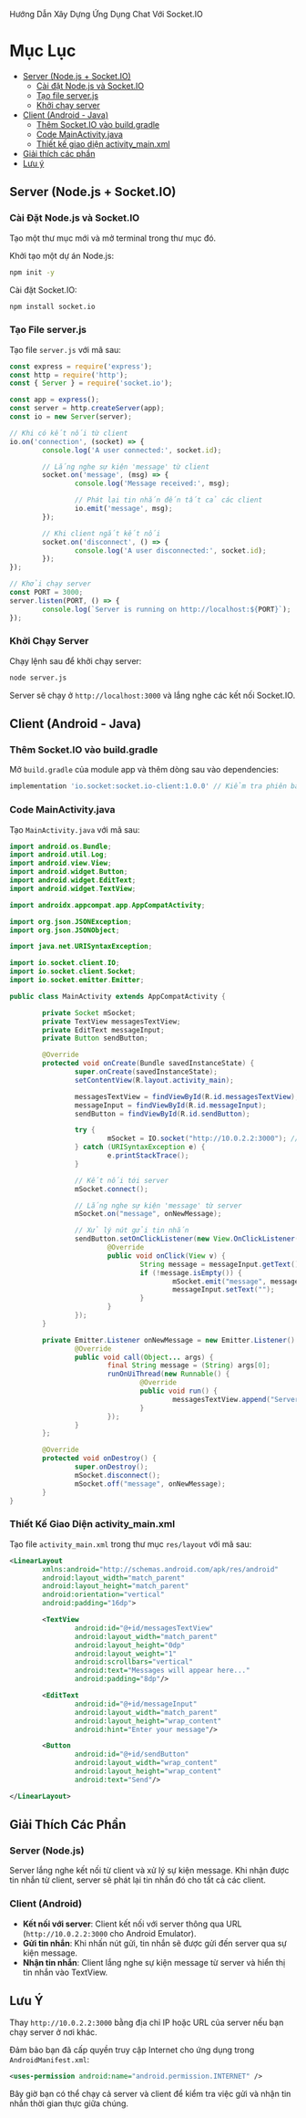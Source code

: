 Hướng Dẫn Xây Dựng Ứng Dụng Chat Với Socket.IO
# Mục Lục
- [Server (Node.js + Socket.IO)](#server-nodejs--socketio)
    - [Cài đặt Node.js và Socket.IO](#cài-đặt-nodejs-và-socketio)
    - [Tạo file server.js](#tạo-file-serverjs)
    - [Khởi chạy server](#khởi-chạy-server)
- [Client (Android - Java)](#client-android---java)
    - [Thêm Socket.IO vào build.gradle](#thêm-socketio-vào-buildgradle)
    - [Code MainActivity.java](#code-mainactivityjava)
    - [Thiết kế giao diện activity_main.xml](#thiết-kế-giao-diện-activity_mainxml)
- [Giải thích các phần](#giải-thích-các-phần)
- [Lưu ý](#lưu-ý)

## Server (Node.js + Socket.IO)

### Cài Đặt Node.js và Socket.IO
Tạo một thư mục mới và mở terminal trong thư mục đó.

Khởi tạo một dự án Node.js:

```bash
npm init -y
```

Cài đặt Socket.IO:

```bash
npm install socket.io
```

### Tạo File server.js
Tạo file `server.js` với mã sau:

```javascript
const express = require('express');
const http = require('http');
const { Server } = require('socket.io');

const app = express();
const server = http.createServer(app);
const io = new Server(server);

// Khi có kết nối từ client
io.on('connection', (socket) => {
        console.log('A user connected:', socket.id);

        // Lắng nghe sự kiện 'message' từ client
        socket.on('message', (msg) => {
                console.log('Message received:', msg);

                // Phát lại tin nhắn đến tất cả các client
                io.emit('message', msg);
        });

        // Khi client ngắt kết nối
        socket.on('disconnect', () => {
                console.log('A user disconnected:', socket.id);
        });
});

// Khởi chạy server
const PORT = 3000;
server.listen(PORT, () => {
        console.log(`Server is running on http://localhost:${PORT}`);
});
```

### Khởi Chạy Server
Chạy lệnh sau để khởi chạy server:

```bash
node server.js
```

Server sẽ chạy ở `http://localhost:3000` và lắng nghe các kết nối Socket.IO.

## Client (Android - Java)

### Thêm Socket.IO vào build.gradle
Mở `build.gradle` của module app và thêm dòng sau vào dependencies:

```groovy
implementation 'io.socket:socket.io-client:1.0.0' // Kiểm tra phiên bản mới nhất nếu cần
```

### Code MainActivity.java
Tạo `MainActivity.java` với mã sau:

```java
import android.os.Bundle;
import android.util.Log;
import android.view.View;
import android.widget.Button;
import android.widget.EditText;
import android.widget.TextView;

import androidx.appcompat.app.AppCompatActivity;

import org.json.JSONException;
import org.json.JSONObject;

import java.net.URISyntaxException;

import io.socket.client.IO;
import io.socket.client.Socket;
import io.socket.emitter.Emitter;

public class MainActivity extends AppCompatActivity {

        private Socket mSocket;
        private TextView messagesTextView;
        private EditText messageInput;
        private Button sendButton;

        @Override
        protected void onCreate(Bundle savedInstanceState) {
                super.onCreate(savedInstanceState);
                setContentView(R.layout.activity_main);

                messagesTextView = findViewById(R.id.messagesTextView);
                messageInput = findViewById(R.id.messageInput);
                sendButton = findViewById(R.id.sendButton);

                try {
                        mSocket = IO.socket("http://10.0.2.2:3000"); // Đổi sang URL của server nếu cần
                } catch (URISyntaxException e) {
                        e.printStackTrace();
                }

                // Kết nối tới server
                mSocket.connect();

                // Lắng nghe sự kiện 'message' từ server
                mSocket.on("message", onNewMessage);

                // Xử lý nút gửi tin nhắn
                sendButton.setOnClickListener(new View.OnClickListener() {
                        @Override
                        public void onClick(View v) {
                                String message = messageInput.getText().toString().trim();
                                if (!message.isEmpty()) {
                                        mSocket.emit("message", message); // Gửi tin nhắn đến server
                                        messageInput.setText("");
                                }
                        }
                });
        }

        private Emitter.Listener onNewMessage = new Emitter.Listener() {
                @Override
                public void call(Object... args) {
                        final String message = (String) args[0];
                        runOnUiThread(new Runnable() {
                                @Override
                                public void run() {
                                        messagesTextView.append("Server: " + message + "\n");
                                }
                        });
                }
        };

        @Override
        protected void onDestroy() {
                super.onDestroy();
                mSocket.disconnect();
                mSocket.off("message", onNewMessage);
        }
}
```

### Thiết Kế Giao Diện activity_main.xml
Tạo file `activity_main.xml` trong thư mục `res/layout` với mã sau:

```xml
<LinearLayout
        xmlns:android="http://schemas.android.com/apk/res/android"
        android:layout_width="match_parent"
        android:layout_height="match_parent"
        android:orientation="vertical"
        android:padding="16dp">

        <TextView
                android:id="@+id/messagesTextView"
                android:layout_width="match_parent"
                android:layout_height="0dp"
                android:layout_weight="1"
                android:scrollbars="vertical"
                android:text="Messages will appear here..."
                android:padding="8dp"/>

        <EditText
                android:id="@+id/messageInput"
                android:layout_width="match_parent"
                android:layout_height="wrap_content"
                android:hint="Enter your message"/>

        <Button
                android:id="@+id/sendButton"
                android:layout_width="wrap_content"
                android:layout_height="wrap_content"
                android:text="Send"/>

</LinearLayout>
```

## Giải Thích Các Phần

### Server (Node.js)
Server lắng nghe kết nối từ client và xử lý sự kiện message. Khi nhận được tin nhắn từ client, server sẽ phát lại tin nhắn đó cho tất cả các client.

### Client (Android)
- **Kết nối với server**: Client kết nối với server thông qua URL (`http://10.0.2.2:3000` cho Android Emulator).
- **Gửi tin nhắn**: Khi nhấn nút gửi, tin nhắn sẽ được gửi đến server qua sự kiện message.
- **Nhận tin nhắn**: Client lắng nghe sự kiện message từ server và hiển thị tin nhắn vào TextView.

## Lưu Ý
Thay `http://10.0.2.2:3000` bằng địa chỉ IP hoặc URL của server nếu bạn chạy server ở nơi khác.

Đảm bảo bạn đã cấp quyền truy cập Internet cho ứng dụng trong `AndroidManifest.xml`:

```xml
<uses-permission android:name="android.permission.INTERNET" />
```

Bây giờ bạn có thể chạy cả server và client để kiểm tra việc gửi và nhận tin nhắn thời gian thực giữa chúng.